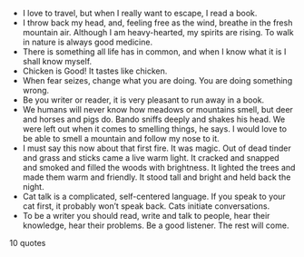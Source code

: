  - I love to travel, but when I really want to escape, I read a book.
 - I throw back my head, and, feeling free as the wind, breathe in the fresh mountain air. Although I am heavy-hearted, my spirits are rising. To walk in nature is always good medicine.
 - There is something all life has in common, and when I know what it is I shall know myself.
 - Chicken is Good! It tastes like chicken.
 - When fear seizes, change what you are doing. You are doing something wrong.
 - Be you writer or reader, it is very pleasant to run away in a book.
 - We humans will never know how meadows or mountains smell, but deer and horses and pigs do. Bando sniffs deeply and shakes his head. We were left out when it comes to smelling things, he says. I would love to be able to smell a mountain and follow my nose to it.
 - I must say this now about that first fire. It was magic. Out of dead tinder and grass and sticks came a live warm light. It cracked and snapped and smoked and filled the woods with brightness. It lighted the trees and made them warm and friendly. It stood tall and bright and held back the night.
 - Cat talk is a complicated, self-centered language. If you speak to your cat first, it probably won’t speak back. Cats initiate conversations.
 - To be a writer you should read, write and talk to people, hear their knowledge, hear their problems. Be a good listener. The rest will come.

10 quotes